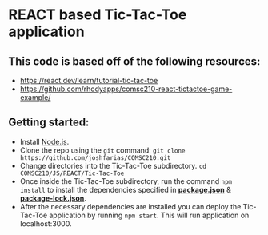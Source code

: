 # REACT based Tic-Tac-Toe application

## This code is based off of the following resources: 
- https://react.dev/learn/tutorial-tic-tac-toe
- https://github.com/rhodyapps/comsc210-react-tictactoe-game-example/

## Getting started:
- Install [Node.js](https://nodejs.org/en/download).
- Clone the repo using the `git` command:
  `git clone https://github.com/joshfarias/COMSC210.git`
- Change directories into the Tic-Tac-Toe subdirectory.
  `cd COMSC210/JS/REACT/Tic-Tac-Toe`
- Once inside the Tic-Tac-Toe subdirectory, run the command `npm install` to install the dependencies specified in **[package.json](https://github.com/joshfarias/COMSC210/blob/main/JS/REACT/Tic-Tac-Toe/package.json)** & **[package-lock.json](https://github.com/joshfarias/COMSC210/blob/main/JS/REACT/Tic-Tac-Toe/package-lock.json)**.
- After the necessary dependencies are installed you can deploy the Tic-Tac-Toe application by running `npm start`. This will run application on localhost:3000.




